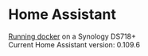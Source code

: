 # Home Assistant

[Running docker](https://github.com/sjorsjes/docker-setup) on a Synology DS718+  
Current Home Assistant version: 0.109.6
